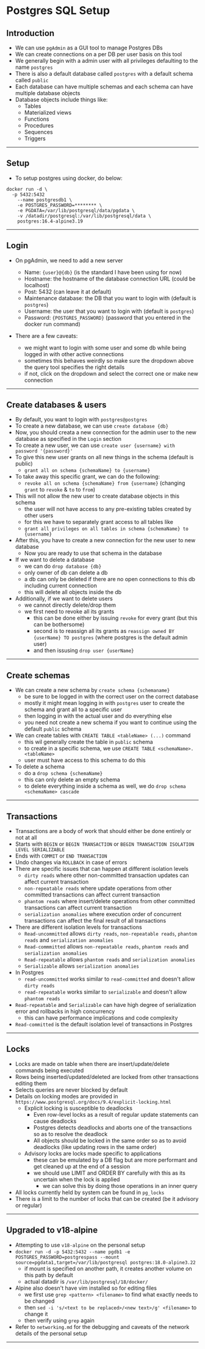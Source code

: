 # Postgres SQL Setup

## Introduction

- We can use `pgAdmin` as a GUI tool to manage Postgres DBs
- We can create connections on a per DB per user basis on this tool
- We generally begin with a admin user with all privileges defaulting to the name `postgres`
- There is also a default database called `postgres` with a default schema called `public`
- Each database can have multiple schemas and each schema can have multiple database objects
- Database objects include things like:
  - Tables
  - Materialized views
  - Functions
  - Procedures
  - Sequences
  - Triggers

---

## Setup

- To setup postgres using docker, do below:

```
docker run -d \
  -p 5432:5432
	--name postgresdb1 \
	-e POSTGRES_PASSWORD=******** \
	-e PGDATA=/var/lib/postgresql/data/pgdata \
	-v /datadir/postgresql:/var/lib/postgresql/data \
	postgres:16.4-alpine3.19
```

---

## Login

- On pgAdmin, we need to add a new server
  - Name: `{user}@{db}` (is the standard I have been using for now)
  - Hostname: the hostname of the database connection URL (could be localhost)
  - Post: 5432 (can leave it at default)
  - Maintenance database: the DB that you want to login with (default is `postgres`)
  - Username: the user that you want to login with (default is `postgres`)
  - Password: `{POSTGRES_PASSWORD}` (password that you entered in the docker run command)

- There are a few caveats:
  - we might want to login with some user and some db while being logged in with other active connections
  - sometimes this behaves weirdly so make sure the dropdown above the query tool specifies the right details
  - if not, click on the dropdown and select the correct one or make new connection

---

## Create databases & users

- By default, you want to login with `postgres@postgres`
- To create a new database, we can use `create database {db}`
- Now, you should creata a new connection for the admin user to the new database as specified in the `Login` section
- To create a new user, we can use `create user {username} with password '{password}'`
- To give this new user grants on all new things in the schema (default is public)
  - `grant all on schema {schemaName} to {username}`
- To take away this specific grant, we can do the following:
  - `revoke all on schema {schemaName} from {username}` (changing `grant` to `revoke` & `to` to `from`)
- This will not allow the new user to create database objects in this schema
  - the user will not have access to any pre-existing tables created by other users
  - for this we have to separately grant access to all tables like
  - `grant all privileges on all tables in schema {schemaName} to {username}`
- After this, you have to create a new connection for the new user to new database
  - Now you are ready to use that schema in the database
- If we want to delete a database
  - we can do `drop database {db}`
  - only owner of db can delete a db
  - a db can only be deleted if there are no open connections to this db including current connection
  - this will delete all objects inside the db
- Additionally, if we want to delete users
  - we cannot directly delete/drop them
  - we first need to revoke all its grants
    - this can be done either by issuing `revoke` for every grant (but this can be bothersome)
    - second is to reassign all its grants as `reassign owned BY {userName} TO postgres` (where postgres is the default admin user)
    - and then issusing `drop user {userName}`

---

## Create schemas

- We can create a new schema by `create schema {schemaname}`
  - be sure to be logged in with the correct user on the correct database
  - mostly it might mean logging in with `postgres` user to create the schema and grant all to a specific user
  - then logging in with the actual user and do everything else
  - you need not create a new schema if you want to continue using the default `public` schema
- We can create tables with `CREATE TABLE <tableName> (...)` command
  - this wil generally create the table in `public` schema
  - to create in a specific schema, we use `CREATE TABLE <schemaName>.<tableName>`
  - user must have access to this schema to do this
- To delete a schema
  - do a `drop schema {schemaName}`
  - this can only delete an empty schema
  - to delete everything inside a schema as well, we do `drop schema <schemaName> cascade`

---

## Transactions

- Transactions are a body of work that should either be done entirely or not at all
- Starts with `BEGIN` or `BEGIN TRANSACTION` or `BEGIN TRANSACTION ISOLATION LEVEL SERIALIZABLE`
- Ends with `COMMIT` or `END TRANSACTION`
- Undo changes via `ROLLBACK` in case of errors
- There are specific issues that can happen at different isolation levels
  - `dirty reads` where other non-committed transaction updates can affect current transaction
  - `non-repeatable reads` where update operations from other committed transactions can affect current transaction
  - `phantom reads` where insert/delete operations from other committed transactions can affect current transaction
  - `serialization anomalies` where execution order of concurrent transactions can affect the final result of all transactions
- There are different isolation levels for transactions
  - `Read-uncommitted` allows `dirty reads`, `non-repeatable reads`, `phantom reads` and `serialization anomalies`
  - `Read-commmitted` allows `non-repeatable reads`, `phantom reads` and `serialization anomalies`
  - `Read-repeatable` allows `phantom reads` and `serialization anomalies`
  - `Serializable` allows `serialization anomalies`
- In Postgres
  - `read-uncommitted` works similar to `read-committed` and doesn't allow `dirty reads`
  - `read-repeatable` works similar to `serializable` and doesn't allow `phantom reads`
- `Read-repeatable` and `Serializable` can have high degree of serialization error and rollbacks in high concurrency
  - this can have performance implications and code complexity
- `Read-committed` is the default isolation level of transactions in Postgres

---

## Locks

- Locks are made on table when there are insert/update/delete commands being executed
- Rows being inserted/updated/deleted are locked from other transactions editing them
- Selects queries are never blocked by default
- Details on locking modes are provided in `https://www.postgresql.org/docs/9.4/explicit-locking.html`
  - Explicit locking is susceptible to deadlocks
    - Even row-level locks as a result of regular update statements can cause deadlocks
    - Postgres detects deadlocks and aborts one of the transactions so as to resolve the deadlock
    - All objects should be locked in the same order so as to avoid deadlocks (like updating rows in the same order)
  - Advisory locks are locks made specific to applications
    - these can be emulated by a DB flag but are more performant and get cleaned up at the end of a session
    - we should use LIMIT and ORDER BY carefully with this as its uncertain when the lock is applied
      - we can solve this by doing those operations in an inner query
- All locks currently held by system can be found in `pg_locks`
- There is a limit to the number of locks that can be created (be it advisory or regular)

---

## Upgraded to v18-alpine

- Attempting to use `v18-alpine` on the personal setup
- `docker run -d -p 5432:5432 --name pgdb1 -e POSTGRES_PASSWORD=postgrespass --mount source=pgdata1,target=/var/lib/postgresql postgres:18.0-alpine3.22`
  - if mount is specified on another path, it creates another volume on this path by default
  - actual datadir is `/var/lib/postgresql/18/docker/`
- Alpine also doesn't have vim installed so for editing files
  - we first use `grep <pattern> <filename>` to find what exactly needs to be changed
  - then `sed -i 's/<text to be replaced>/<new text>/g' <filename>` to change it
  - then verify using `grep` again
- Refer to `networking.md` for the debugging and caveats of the network details of the personal setup

---
